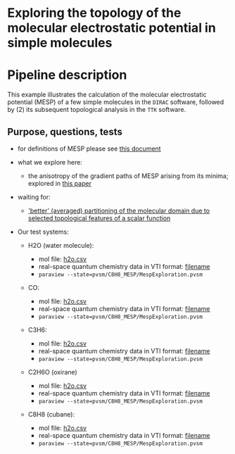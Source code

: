 # Exploring the topology of the molecular electrostatic potential in simple molecules

# Pipeline description

This example illustrates the calculation of the molecular electrostatic potential (MESP) of a few simple molecules in the `DIRAC` software, followed by (2) its subsequent topological analysis in the `TTK` software.

## Purpose, questions, tests

* for definitions of MESP please see [this document](link-TODO)

* what we explore here:

  * the anisotropy of the gradient paths of MESP arising from its minima; explored in [this paper]()

* waiting for:

  * ['better' (averaged) partitioning of the molecular domain due to selected topological features of a scalar function](WIP-TODO)
 

* Our test systems:
  
  * H2O (water molecule):
  
    * mol file: [h2o.csv](link)
    * real-space quantum chemistry data in VTI format: [filename](link)
    * `paraview --state=pvsm/C8H8_MESP/MespExploration.pvsm`
  
  * CO:
  
    * mol file: [h2o.csv](link)
    * real-space quantum chemistry data in VTI format: [filename](link)
    * `paraview --state=pvsm/C8H8_MESP/MespExploration.pvsm`
  
  
  * C3H6:
  
    * mol file: [h2o.csv](link)
    * real-space quantum chemistry data in VTI format: [filename](link)
    * `paraview --state=pvsm/C8H8_MESP/MespExploration.pvsm`
  
  
  * C2H6O (oxirane) 
  
    * mol file: [h2o.csv](link)
    * real-space quantum chemistry data in VTI format: [filename](link)
    * `paraview --state=pvsm/C8H8_MESP/MespExploration.pvsm`
  
  
  * C8H8 (cubane):
  
    * mol file: [h2o.csv](link)
    * real-space quantum chemistry data in VTI format: [filename](link)
    * `paraview --state=pvsm/C8H8_MESP/MespExploration.pvsm`

